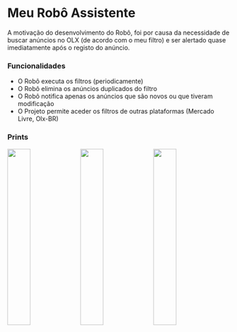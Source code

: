 <h1>Meu Robô Assistente</h1>
<p>A motivação do desenvolvimento do Robô, foi por causa da necessidade de buscar anúncios no OLX (de acordo com o meu filtro) e ser  alertado quase imediatamente após o registo do anúncio.</p>

<h3>Funcionalidades</h3>
<ul>
  <li>O Robô executa os filtros (periodicamente)</li>
  <li>O Robô elimina os anúncios duplicados do filtro</li>
  <li>O Robô notifica apenas os anúncios que são novos ou que tiveram modificação</li>
  <li>O Projeto permite aceder os filtros de outras plataformas (Mercado Livre, Olx-BR)</li>
</ul>

<h3>Prints</h3>
<div>
  <img width="32%" src="https://img.techpowerup.org/200406/screenshot-20200406-093934-com-appmybot.jpg">
  <img width="32%" src="https://img.techpowerup.org/200406/screenshot-20200406-093914-com-appmybot.jpg">
  <img width="32%" src="https://img.techpowerup.org/200406/screenshot-20200406-093826-com-appmybot.jpg">
</div>
